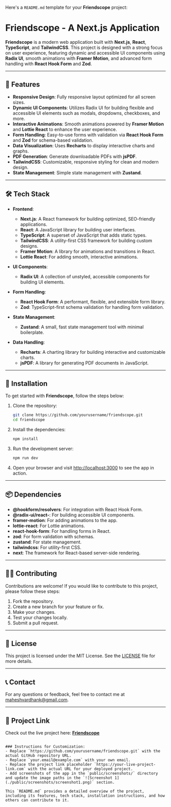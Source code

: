Here's a `README.md` template for your **Friendscope** project:

# Friendscope - A Next.js Application

**Friendscope** is a modern web application built with **Next.js**, **React**, **TypeScript**, and **TailwindCSS**. This project is designed with a strong focus on user experience, featuring dynamic and accessible UI components using **Radix UI**, smooth animations with **Framer Motion**, and advanced form handling with **React Hook Form** and **Zod**. 

---

## 🚀 Features

- **Responsive Design**: Fully responsive layout optimized for all screen sizes.
- **Dynamic UI Components**: Utilizes Radix UI for building flexible and accessible UI elements such as modals, dropdowns, checkboxes, and more.
- **Interactive Animations**: Smooth animations powered by **Framer Motion** and **Lottie React** to enhance the user experience.
- **Form Handling**: Easy-to-use forms with validation via **React Hook Form** and **Zod** for schema-based validation.
- **Data Visualization**: Uses **Recharts** to display interactive charts and graphs.
- **PDF Generation**: Generate downloadable PDFs with **jsPDF**.
- **TailwindCSS**: Customizable, responsive styling for clean and modern design.
- **State Management**: Simple state management with **Zustand**.

---

## 🛠️ Tech Stack

- **Frontend**: 
  - **Next.js**: A React framework for building optimized, SEO-friendly applications.
  - **React**: A JavaScript library for building user interfaces.
  - **TypeScript**: A superset of JavaScript that adds static types.
  - **TailwindCSS**: A utility-first CSS framework for building custom designs.
  - **Framer Motion**: A library for animations and transitions in React.
  - **Lottie React**: For adding smooth, interactive animations.

- **UI Components**: 
  - **Radix UI**: A collection of unstyled, accessible components for building UI elements.
  
- **Form Handling**: 
  - **React Hook Form**: A performant, flexible, and extensible form library.
  - **Zod**: TypeScript-first schema validation for handling form validation.

- **State Management**: 
  - **Zustand**: A small, fast state management tool with minimal boilerplate.

- **Data Handling**: 
  - **Recharts**: A charting library for building interactive and customizable charts.
  - **jsPDF**: A library for generating PDF documents in JavaScript.

---

## 🔧 Installation

To get started with **Friendscope**, follow the steps below:

1. Clone the repository:
   ```bash
   git clone https://github.com/yourusername/friendscope.git
   cd friendscope
   ```

2. Install the dependencies:
   ```bash
   npm install
   ```

3. Run the development server:
   ```bash
   npm run dev
   ```

4. Open your browser and visit [http://localhost:3000](http://localhost:3000) to see the app in action.

---

## 📦 Dependencies

- **@hookform/resolvers**: For integration with React Hook Form.
- **@radix-ui/react-**: For building accessible UI components.
- **framer-motion**: For adding animations to the app.
- **lottie-react**: For Lottie animations.
- **react-hook-form**: For handling forms in React.
- **zod**: For form validation with schemas.
- **zustand**: For state management.
- **tailwindcss**: For utility-first CSS.
- **next**: The framework for React-based server-side rendering.

---

## 🧑‍💻 Contributing

Contributions are welcome! If you would like to contribute to this project, please follow these steps:

1. Fork the repository.
2. Create a new branch for your feature or fix.
3. Make your changes.
4. Test your changes locally.
5. Submit a pull request.

---

## 📄 License

This project is licensed under the MIT License. See the [LICENSE](LICENSE) file for more details.

---

## 📞 Contact

For any questions or feedback, feel free to contact me at [maheshvardhank@gmail.com](mailto:maheshvardhank@gmail.com).

---

## 🔗 Project Link

Check out the live project here: [**Friendscope**](https://friendscope-ten.vercel.app/)
```

### Instructions for Customization:
- Replace `https://github.com/yourusername/friendscope.git` with the actual GitHub repository URL.
- Replace `your.email@example.com` with your own email.
- Replace the project link placeholder `https://your-live-project-link.com` with the actual URL for your deployed project.
- Add screenshots of the app in the `public/screenshots/` directory and update the image paths in the `![Screenshot 1](./public/screenshots/screenshot1.png)` section.

This `README.md` provides a detailed overview of the project, including its features, tech stack, installation instructions, and how others can contribute to it.

